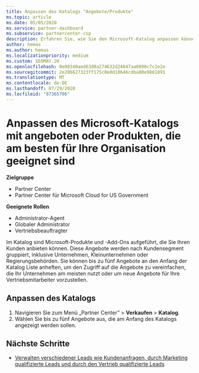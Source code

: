 ```yaml
---
title: Anpassen des Katalogs "Angebote/Produkte"
ms.topic: article
ms.date: 05/05/2020
ms.service: partner-dashboard
ms.subservice: partnercenter-csp
description: Erfahren Sie, wie Sie den Microsoft-Katalog anpassen können, um den Zugriff auf die von Ihrer Organisation am häufigsten verwendeten Partnerangebote oder Produkte zu vereinfachen.
author: hemas
ms.author: hemas
ms.localizationpriority: medium
ms.custom: SEOMAY.20
ms.openlocfilehash: 0e08340aed63d0a274632d24047aa0890c7c2e2e
ms.sourcegitcommit: 2e206627323ff175c0e0d10646cdba80e9881891
ms.translationtype: MT
ms.contentlocale: de-DE
ms.lasthandoff: 07/29/2020
ms.locfileid: "87365706"
---
```

# <a name="customize-the-microsoft-catalog-with-offers-or-products-most-suited-to-your-organization"></a>Anpassen des Microsoft-Katalogs mit angeboten oder Produkten, die am besten für Ihre Organisation geeignet sind

**Zielgruppe**

- Partner Center
- Partner Center für Microsoft Cloud for US Government

**Geeignete Rollen**

- Administrator-Agent
- Globaler Administrator
- Vertriebsbeauftragter

Im Katalog sind Microsoft-Produkte und -Add-Ons aufgeführt, die Sie Ihren Kunden anbieten können. Diese Angebote werden nach Kundensegment gruppiert, inklusive Unternehmen, Kleinunternehmen oder Regierungsbehörden. Sie können bis zu fünf Angebote an den Anfang der Katalog Liste anheften, um den Zugriff auf die Angebote zu vereinfachen, die Ihr Unternehmen am meisten nutzt oder um neue Angebote für Ihre Vertriebsmitarbeiter vorzustellen.

## <a name="customize-the-catalog"></a>Anpassen des Katalogs

1. Navigieren Sie zum Menü „Partner Center” &gt; **Verkaufen** &gt; **Katalog**.
2. Wählen Sie bis zu fünf Angebote aus, die am Anfang des Katalogs angezeigt werden sollen.
 
## <a name="next-steps"></a>Nächste Schritte

- [Verwalten verschiedener Leads wie Kundenanfragen, durch Marketing qualifizierte Leads und durch den Vertrieb qualifizierte Leads](manage-leads.md) 
